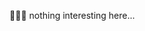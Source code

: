 🤷🏻‍♂️ nothing interesting here...

<!---
damitdasclaas/damitdasclaas is a ✨ special ✨ repository because its `README.md` (this file) appears on your GitHub profile.
You can click the Preview link to take a look at your changes.
--->
